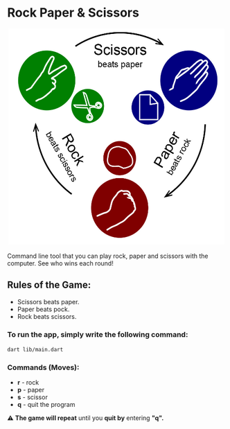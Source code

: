 # Rock Paper & Scissors

<p align="center"><img src="./media/rock-paper-scissors.jpg" width="500px" height="500px"></p>

Command line tool that you can play rock, paper and scissors with the computer. See who wins each round!

## Rules of the Game:

- Scissors beats paper.
- Paper beats pock.
- Rock beats scissors.

### To run the app, simply write the following command:

```bash
dart lib/main.dart
```

### Commands (Moves):

- **r** - rock
- **p** - paper
- **s** - scissor
- **q** - quit the program

⚠️ **The game will repeat** until you **quit by** entering **"q".**

